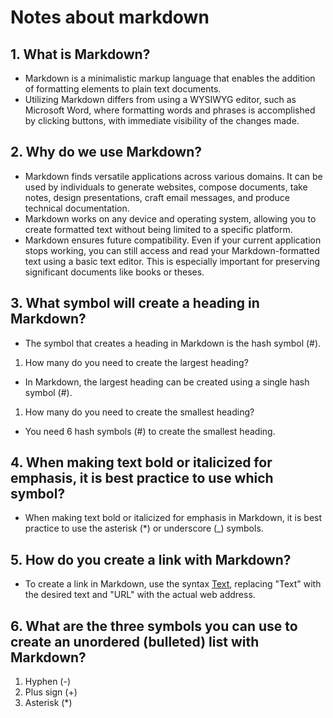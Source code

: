 # Notes about markdown

## 1. What is Markdown?

- Markdown is a minimalistic markup language that enables the addition of formatting elements to plain text documents.
- Utilizing Markdown differs from using a WYSIWYG editor, such as Microsoft Word, where formatting words and phrases is accomplished by clicking buttons, with immediate visibility of the changes made.

## 2. Why do we use Markdown?

- Markdown finds versatile applications across various domains. It can be used by individuals to generate websites, compose documents, take notes, design presentations, craft email messages, and produce technical documentation.
- Markdown works on any device and operating system, allowing you to create formatted text without being limited to a specific platform.
- Markdown ensures future compatibility. Even if your current application stops working, you can still access and read your Markdown-formatted text using a basic text editor. This is especially important for preserving significant documents like books or theses.

## 3. What symbol will create a heading in Markdown?

- The symbol that creates a heading in Markdown is the hash symbol (#).

 1. How many do you need to create the largest heading?

- In Markdown, the largest heading can be created using a single hash symbol (#).

1. How many do you need to create the smallest heading?

- You need 6 hash symbols (#) to create the smallest heading.

## 4. When making text bold or italicized for emphasis, it is best practice to use which symbol?

- When making text bold or italicized for emphasis in Markdown, it is best practice to use the asterisk (*) or underscore (_) symbols. 

## 5. How do you create a link with Markdown?

- To create a link in Markdown, use the syntax [Text](URL), replacing "Text" with the desired text and "URL" with the actual web address.

## 6. What are the three symbols you can use to create an unordered (bulleted) list with Markdown?

1. Hyphen (-)
2. Plus sign (+)
3. Asterisk (*)
